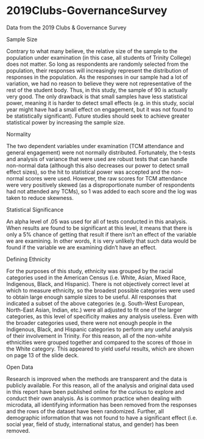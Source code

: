 # 2019Clubs-GovernanceSurvey
Data from the 2019 Clubs &amp; Governance Survey

Sample Size

Contrary to what many believe, the relative size of the sample to the population under examination (in this case, all students of Trinity College) does not matter. So long as respondents are randomly selected from the population, their responses will increasingly represent the distribution of responses in the population. As the responses in our sample had a lot of variation, we had no reason to believe they were not representative of the rest of the student body. Thus, in this study, the sample of 90 is actually very good. The only drawback is that small samples have less statistical power, meaning it is harder to detect small effects (e.g. in this study, social year might have had a small effect on engagement, but it was not found to be statistically significant). Future studies should seek to achieve greater statistical power by increasing the sample size.

Normality

The two dependent variables under examination (TCM attendance and general engagement) were not normally distributed. Fortunately, the t-tests and analysis of variance that were used are robust tests that can handle non-normal data (although this also decreases our power to detect small effect sizes), so the hit to statistical power was accepted and the non-normal scores were used. However, the raw scores for TCM attendance were very positively skewed (as a disproportionate number of respondents had not attended any TCMs), so 1 was added to each score and the log was taken to reduce skewness.

Statistical Significance

An alpha level of .05 was used for all of tests conducted in this analysis. When results are found to be significant at this level, it means that there is only a 5% chance of getting that result if there isn’t an effect of the variable we are examining. In other words, it is very unlikely that such data would be found if the variable we are examining didn’t have an effect.
 
Defining Ethnicity

For the purposes of this study, ethnicity was grouped by the racial categories used in the American Census (i.e. White, Asian, Mixed Race, Indigenous, Black, and Hispanic). There is not objectively correct level at which to measure ethnicity, so the broadest possible categories were used to obtain large enough sample sizes to be useful. All responses that indicated a subset of the above categories (e.g. South-West European, North-East Asian, Indian, etc.) were all adjusted to fit one of the larger categories, as this level of specificity makes any analysis useless. Even with the broader categories used, there were not enough people in the Indigenous, Black, and Hispanic categories to perform any useful analysis of their involvement in Trinity. For this reason, all of the non-white ethnicities were grouped together and compared to the scores of those in the White category. This appeared to yield useful results, which are shown on page 13 of the slide deck.

Open Data

Research is improved when the methods are transparent and the data is publicly available. For this reason, all of the analysis and original data used in this report have been published online for the curious to explore and conduct their own analysis. As is common practice when dealing with microdata, all identifying information has been removed from the responses and the rows of the dataset have been randomized. Further, all demographic information that was not found to have a significant effect (i.e. social year, field of study, international status, and gender) has been removed.
